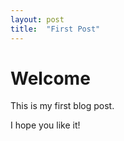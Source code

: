 ```yaml
---
layout: post
title:  "First Post"
---
```


# Welcome

This is my first blog post.

I hope you like it!
